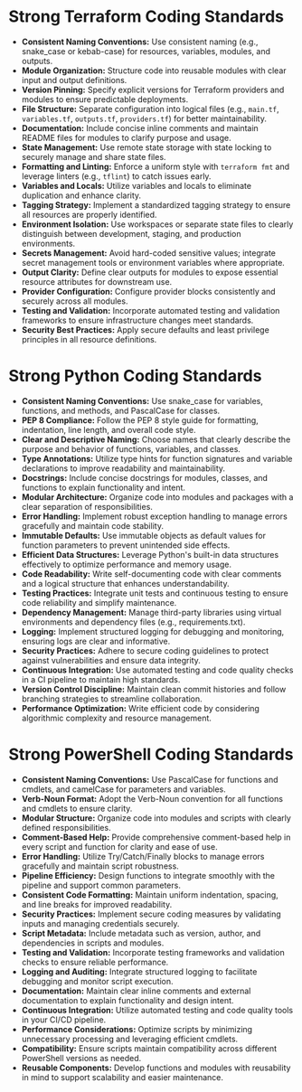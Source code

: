 # Strong Terraform Coding Standards

- **Consistent Naming Conventions:** Use consistent naming (e.g., snake_case or kebab-case) for resources, variables, modules, and outputs.
- **Module Organization:** Structure code into reusable modules with clear input and output definitions.
- **Version Pinning:** Specify explicit versions for Terraform providers and modules to ensure predictable deployments.
- **File Structure:** Separate configuration into logical files (e.g., `main.tf`, `variables.tf`, `outputs.tf`, `providers.tf`) for better maintainability.
- **Documentation:** Include concise inline comments and maintain README files for modules to clarify purpose and usage.
- **State Management:** Use remote state storage with state locking to securely manage and share state files.
- **Formatting and Linting:** Enforce a uniform style with `terraform fmt` and leverage linters (e.g., `tflint`) to catch issues early.
- **Variables and Locals:** Utilize variables and locals to eliminate duplication and enhance clarity.
- **Tagging Strategy:** Implement a standardized tagging strategy to ensure all resources are properly identified.
- **Environment Isolation:** Use workspaces or separate state files to clearly distinguish between development, staging, and production environments.
- **Secrets Management:** Avoid hard-coded sensitive values; integrate secret management tools or environment variables where appropriate.
- **Output Clarity:** Define clear outputs for modules to expose essential resource attributes for downstream use.
- **Provider Configuration:** Configure provider blocks consistently and securely across all modules.
- **Testing and Validation:** Incorporate automated testing and validation frameworks to ensure infrastructure changes meet standards.
- **Security Best Practices:** Apply secure defaults and least privilege principles in all resource definitions.

# Strong Python Coding Standards

- **Consistent Naming Conventions:** Use snake_case for variables, functions, and methods, and PascalCase for classes.
- **PEP 8 Compliance:** Follow the PEP 8 style guide for formatting, indentation, line length, and overall code style.
- **Clear and Descriptive Naming:** Choose names that clearly describe the purpose and behavior of functions, variables, and classes.
- **Type Annotations:** Utilize type hints for function signatures and variable declarations to improve readability and maintainability.
- **Docstrings:** Include concise docstrings for modules, classes, and functions to explain functionality and intent.
- **Modular Architecture:** Organize code into modules and packages with a clear separation of responsibilities.
- **Error Handling:** Implement robust exception handling to manage errors gracefully and maintain code stability.
- **Immutable Defaults:** Use immutable objects as default values for function parameters to prevent unintended side effects.
- **Efficient Data Structures:** Leverage Python's built-in data structures effectively to optimize performance and memory usage.
- **Code Readability:** Write self-documenting code with clear comments and a logical structure that enhances understandability.
- **Testing Practices:** Integrate unit tests and continuous testing to ensure code reliability and simplify maintenance.
- **Dependency Management:** Manage third-party libraries using virtual environments and dependency files (e.g., requirements.txt).
- **Logging:** Implement structured logging for debugging and monitoring, ensuring logs are clear and informative.
- **Security Practices:** Adhere to secure coding guidelines to protect against vulnerabilities and ensure data integrity.
- **Continuous Integration:** Use automated testing and code quality checks in a CI pipeline to maintain high standards.
- **Version Control Discipline:** Maintain clean commit histories and follow branching strategies to streamline collaboration.
- **Performance Optimization:** Write efficient code by considering algorithmic complexity and resource management.

# Strong PowerShell Coding Standards

- **Consistent Naming Conventions:** Use PascalCase for functions and cmdlets, and camelCase for parameters and variables.
- **Verb-Noun Format:** Adopt the Verb-Noun convention for all functions and cmdlets to ensure clarity.
- **Modular Structure:** Organize code into modules and scripts with clearly defined responsibilities.
- **Comment-Based Help:** Provide comprehensive comment-based help in every script and function for clarity and ease of use.
- **Error Handling:** Utilize Try/Catch/Finally blocks to manage errors gracefully and maintain script robustness.
- **Pipeline Efficiency:** Design functions to integrate smoothly with the pipeline and support common parameters.
- **Consistent Code Formatting:** Maintain uniform indentation, spacing, and line breaks for improved readability.
- **Security Practices:** Implement secure coding measures by validating inputs and managing credentials securely.
- **Script Metadata:** Include metadata such as version, author, and dependencies in scripts and modules.
- **Testing and Validation:** Incorporate testing frameworks and validation checks to ensure reliable performance.
- **Logging and Auditing:** Integrate structured logging to facilitate debugging and monitor script execution.
- **Documentation:** Maintain clear inline comments and external documentation to explain functionality and design intent.
- **Continuous Integration:** Utilize automated testing and code quality tools in your CI/CD pipeline.
- **Performance Considerations:** Optimize scripts by minimizing unnecessary processing and leveraging efficient cmdlets.
- **Compatibility:** Ensure scripts maintain compatibility across different PowerShell versions as needed.
- **Reusable Components:** Develop functions and modules with reusability in mind to support scalability and easier maintenance.

